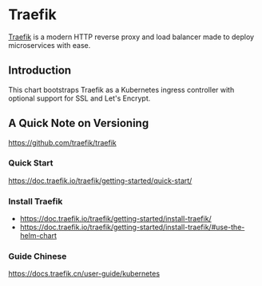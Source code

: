 # Traefik

[Traefik](https://traefik.io/) is a modern HTTP reverse proxy and load balancer made to deploy
microservices with ease.

## Introduction

This chart bootstraps Traefik as a Kubernetes ingress controller with optional support for SSL and
Let's Encrypt.

## A Quick Note on Versioning
https://github.com/traefik/traefik

### Quick Start
https://doc.traefik.io/traefik/getting-started/quick-start/

### Install Traefik
- https://doc.traefik.io/traefik/getting-started/install-traefik/
- https://doc.traefik.io/traefik/getting-started/install-traefik/#use-the-helm-chart

### Guide Chinese
https://docs.traefik.cn/user-guide/kubernetes

